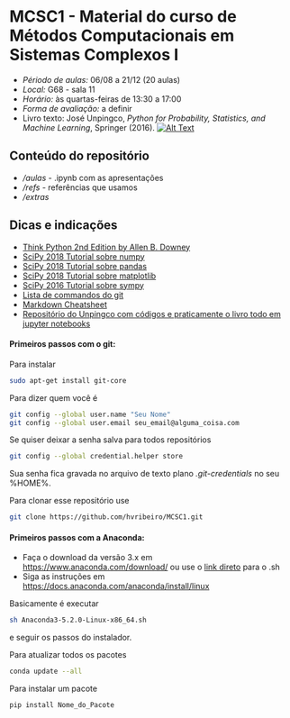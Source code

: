 # MCSC1 - Material do curso de Métodos Computacionais em Sistemas Complexos I

- *Périodo de aulas:* 06/08 a 21/12 (20 aulas)
- *Local:* G68 - sala 11
- *Horário:* às quartas-feiras de 13:30 a 17:00
- *Forma de avaliação:* a definir
- Livro texto: José Unpingco, *Python for Probability, Statistics, and Machine Learning*, Springer (2016).
[![Alt Text](https://images.springer.com/sgw/books/medium/9783319307152.jpg)](http://library1.org/_ads/E844412DCACEB5A9BF29267FA244E908)


## Conteúdo do repositório
- */aulas* - .ipynb com as apresentações
- */refs* - referências que usamos
- */extras*

## Dicas e indicações

- [Think Python 2nd Edition by Allen B. Downey](http://greenteapress.com/thinkpython2/thinkpython2.pdf) 
- [SciPy 2018 Tutorial sobre numpy](https://www.youtube.com/watch?v=V0D2mhVt7NE)
- [SciPy 2018 Tutorial sobre pandas](https://www.youtube.com/watch?v=lkLl_QKLgcA)
- [SciPy 2018 Tutorial sobre matplotlib](https://www.youtube.com/watch?v=6gdNUDs6QPc)
- [SciPy 2016 Tutorial sobre sympy](https://www.youtube.com/watch?v=AqnpuGbM6-Q)
- [Lista de commandos do git](https://github.com/hvribeiro/MCSC1/blob/master/extras/zt_git_cheat_sheet.pdf)
- [Markdown Cheatsheet](https://github.com/adam-p/markdown-here/wiki/Markdown-Cheatsheet)
- [Repositório do Unpingco com códigos e praticamente o livro todo em jupyter notebooks](https://github.com/unpingco/Python-for-Probability-Statistics-and-Machine-Learning)

#### Primeiros passos com o git:

Para instalar
```sh
sudo apt-get install git-core
```
Para dizer quem você é
```sh
git config --global user.name "Seu Nome"
git config --global user.email seu_email@alguma_coisa.com
```
Se quiser deixar a senha salva para todos repositórios
```sh
git config --global credential.helper store
```
Sua senha fica gravada no arquivo de texto plano *.git-credentials* no seu %HOME%.

Para clonar esse repositório use
```sh
git clone https://github.com/hvribeiro/MCSC1.git 
```

#### Primeiros passos com a Anaconda:

- Faça o download da versão 3.x em https://www.anaconda.com/download/ ou use o [link direto](https://repo.anaconda.com/archive/Anaconda3-5.2.0-Linux-x86_64.sh) para o .sh
- Siga as instruções em https://docs.anaconda.com/anaconda/install/linux

Basicamente é executar
```sh
sh Anaconda3-5.2.0-Linux-x86_64.sh
```
e seguir os passos do instalador.

Para atualizar todos os pacotes
```sh
conda update --all
```

Para instalar um pacote
```sh
pip install Nome_do_Pacote
```

